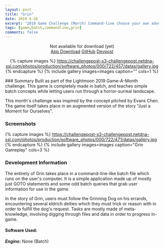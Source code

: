 ```yaml
---
layout: post
title: "Grin"
date: 2019-4-26
excerpt: "2019 Game Challenge (March) Command-line choose your own adventure surreal horror game that teaches basic Batch."
tags: [game,batch,commandline,grin]
comments: false
---
```

<center>
Not available for download (yet)
<div markdown="0"><a href="https://play.google.com/store/apps/details?id=com.gamedesignuw.Collier&hl=en" class="btn btn-success"> App Download</a>     <a href="https://github.com/chaendizzle/Collier" class="btn btn-warning">GitHub</a>     <a href="https://devpost.com/software/collier" class="btn btn-danger">Devpost</a></div>

{% capture images %}
    https://challengepost-s3-challengepost.netdna-ssl.com/photos/production/software_photos/000/722/457/datas/gallery.jpg
{% endcapture %}
{% include gallery images=images caption="" cols=1 %}
</center>
### Summary
Built as part of the Lightmoon 2019 Game-A-Month challenge. This game is completely made in batch, and teaches simple batch concepts while letting users run through a horror-surreal landscape.

This month's challenge was inspired by the concept pitched by Evans Chen. The game itself takes place in an augmented version of the story "Just a Moment for Ourselves".

### Screenshots

{% capture images %}
	https://challengepost-s3-challengepost.netdna-ssl.com/photos/production/software_photos/000/722/471/datas/gallery.jpg
{% endcapture %}
{% include gallery images=images caption="Grin Gameplay" cols=3 %}

### Development Information

The entirety of Grin takes place in a command-line-like batch file which runs on the user's computer. It is a simple application made up of mostly just GOTO statements and some odd batch queries that grab user information for use in the game. 

In the story of Grin, users must follow the Grinning Dog on his errands, encountering several eldrich deities which they must trick or reason with in order to fulfill the dog's request. Tasks are mostly made of meta-knowledge, involving digging through files and data in order to progress in-game.

#### Software Used: 

***Engine:*** None (Batch)
